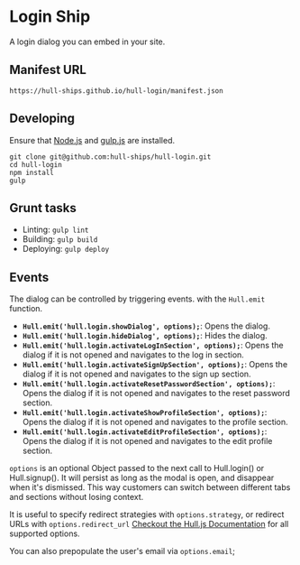 Login Ship
==========

A login dialog you can embed in your site.

## Manifest URL

```
https://hull-ships.github.io/hull-login/manifest.json
```

## Developing

Ensure that [Node.js](http://nodejs.org) and [gulp.js](http://gulpjs.com) are installed.

```
git clone git@github.com:hull-ships/hull-login.git
cd hull-login
npm install
gulp
```

## Grunt tasks

- Linting: `gulp lint`
- Building: `gulp build`
- Deploying: `gulp deploy`

## Events

The dialog can be controlled by triggering events. with the `Hull.emit` function.

- **`Hull.emit('hull.login.showDialog', options);`**: Opens the dialog.
- **`Hull.emit('hull.login.hideDialog', options);`**: Hides the dialog.
- **`Hull.emit('hull.login.activateLogInSection', options);`**: Opens the dialog if it is not opened and navigates to the log in section.
- **`Hull.emit('hull.login.activateSignUpSection', options);`**: Opens the dialog if it is not opened and navigates to the sign up section.
- **`Hull.emit('hull.login.activateResetPasswordSection', options);`**: Opens the dialog if it is not opened and navigates to the reset password section.
- **`Hull.emit('hull.login.activateShowProfileSection', options);`**: Opens the dialog if it is not opened and navigates to the profile section.
- **`Hull.emit('hull.login.activateEditProfileSection', options);`**: Opens the dialog if it is not opened and navigates to the edit profile section.

`options` is an optional Object passed to the next call to Hull.login() or Hull.signup(). It will persist as long as the modal is open, and disappear when it's dismissed. This way customers can switch between different tabs and sections without losing context.

It is useful to specify redirect strategies with `options.strategy`, or redirect URLs with `options.redirect_url` [Checkout the Hull.js Documentation](http://www.hull.io/docs/references/hull_js/#user-signup-and-login) for all supported options.

You can also prepopulate the user's email via `options.email`;
